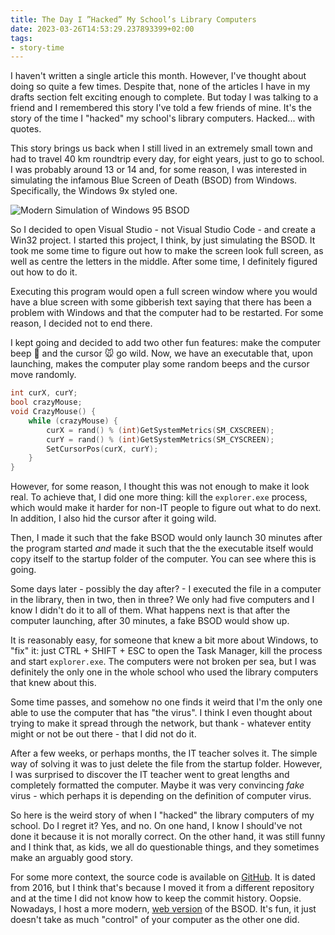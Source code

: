 ```yaml
---
title: The Day I ”Hacked” My School’s Library Computers
date: 2023-03-26T14:53:29.237893399+02:00
tags:
- story-time
---
```


I haven't written a single article this month. However, I've thought about doing so quite a few times. Despite that, none of the articles I have in my drafts section felt exciting enough to complete. But today I was talking to a friend and I remembered this story I've told a few friends of mine. It's the story of the time I "hacked" my school's library computers. Hacked... with quotes.

<!--more-->

<style>
  :root,
  :root.dark {
    --c-h: 212;
    --c-s: 52%;
    --c-l: 48%;
  }

  @media screen and (min-width: 53.001rem) {
  body {
    background: var(--c) url(https://cdn.hacdias.com/img/2000/9f501833808d267d595424bc989eeb6227c29b467b232aefe06554c054a31ea8.jpeg);
    background-attachment: fixed;
    background-size: cover;
  }

  #navbar {
    border-radius: 0;
  }
}
</style>

This story brings us back when I still lived in an extremely small town and had to travel 40 km roundtrip every day, for eight years, just to go to school. I was probably around 13 or 14 and, for some reason, I was interested in simulating the infamous Blue Screen of Death (BSOD) from Windows. Specifically, the Windows 9x styled one.

![Modern Simulation of Windows 95 BSOD](cdn:/a16e74e3834cfd712ccf540f6009c0850d7f116723169875f2a9aaa9231f1208?class=fw+pixelated)

So I decided to open Visual Studio - not Visual Studio Code - and create a Win32 project. I started this project, I think, by just simulating the BSOD. It took me some time to figure out how to make the screen look full screen, as well as centre the letters in the middle. After some time, I definitely figured out how to do it.

Executing this program would open a full screen window where you would have a blue screen with some gibberish text saying that there has been a problem with Windows and that the computer had to be restarted. For some reason, I decided not to end there.

I kept going and decided to add two other fun features: make the computer beep 🔔 and the cursor 🐭 go wild. Now, we have an executable that, upon launching, makes the computer play some random beeps and the cursor move randomly.

```cpp
int curX, curY;
bool crazyMouse;
void CrazyMouse() {
	while (crazyMouse) {
		curX = rand() % (int)GetSystemMetrics(SM_CXSCREEN);
		curY = rand() % (int)GetSystemMetrics(SM_CYSCREEN);
		SetCursorPos(curX, curY);
	}
}
```

However, for some reason, I thought this was not enough to make it look real. To achieve that, I did one more thing: kill the `explorer.exe` process, which would make it harder for non-IT people to figure out what to do next. In addition, I also hid the cursor after it going wild.

Then, I made it such that the fake BSOD would only launch 30 minutes after the program started _and_ made it such that the the executable itself would copy itself to the startup folder of the computer. You can see where this is going.

Some days later - possibly the day after? - I executed the file in a computer in the library, then in two, then in three? We only had five computers and I know I didn't do it to all of them. What happens next is that after the computer launching, after 30 minutes, a fake BSOD would show up.

It is reasonably easy, for someone that knew a bit more about Windows, to "fix" it: just CTRL + SHIFT + ESC to open the Task Manager, kill the process and start `explorer.exe`. The computers were not broken per sea, but I was definitely the only one in the whole school who used the library computers that knew about this. 

Some time passes, and somehow no one finds it weird that I'm the only one able to use the computer that has "the virus". I think I even thought about trying to make it spread through the network, but thank - whatever entity might or not be out there - that I did not do it.

After a few weeks, or perhaps months, the IT teacher solves it. The simple way of solving it was to just delete the file from the startup folder. However, I was surprised to discover the IT teacher went to great lengths and completely formatted the computer. Maybe it was very convincing _fake_ virus - which perhaps it is depending on the definition of computer virus.

So here is the weird story of when I "hacked" the library computers of my school. Do I regret it? Yes, and no. On one hand, I know I should've not done it because it is not morally correct. On the other hand, it was still funny and I think that, as kids, we all do questionable things, and they sometimes make an arguably good story.

For some more context, the source code is available on [GitHub](https://github.com/hacdias/playground/tree/2e5f03badf31f10c7415ab44ae2e58e460c448d2/cpp/fake-bsod). It is dated from 2016, but I think that's because I moved it from a different repository and at the time I did not know how to keep the commit history. Oopsie. Nowadays, I host a more modern, [web version](https://hacdias.com/minisites/bsod/index.html) of the BSOD. It's fun, it just doesn't take as much "control" of your computer as the other one did.
